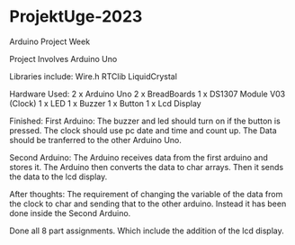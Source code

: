 # ProjektUge-2023
Arduino Project Week

Project Involves Arduino Uno

Libraries include:
  Wire.h
  RTClib
  LiquidCrystal
  
Hardware Used:
  2 x Arduino Uno 
  2 x BreadBoards
  1 x DS1307 Module V03 (Clock)
  1 x LED 
  1 x Buzzer
  1 x Button
  1 x Lcd Display
 
Finished: 
  First Arduino:
    The buzzer and led should turn on if the button is pressed.
    The clock should use pc date and time and count up.
    The Data should be tranferred to the other Arduino Uno.
    
  Second Arduino:
    The Arduino receives data from the first arduino and stores it.
    The Arduino then converts the data to char arrays.
    Then it sends the data to the lcd display.
    
 After thoughts: 
  The requirement of changing the variable of the data from the clock to char and sending that to the other arduino.
  Instead it has been done inside the Second Arduino.
  
Done all 8 part assignments. 
Which include the addition of the lcd display.
